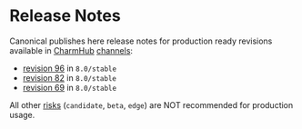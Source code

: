 # Release Notes

Canonical publishes here release notes for production ready revisions available in [CharmHub](https://charmhub.io) [channels](https://juju.is/docs/sdk/channel):

* [revision 96](/t/13523) in `8.0/stable`
* [revision 82](/t/12796) in `8.0/stable`
* [revision 69](/t/12202) in `8.0/stable`

All other [risks](https://juju.is/docs/sdk/channel#heading--risk) (`candidate`, `beta`, `edge`) are NOT recommended for production usage.